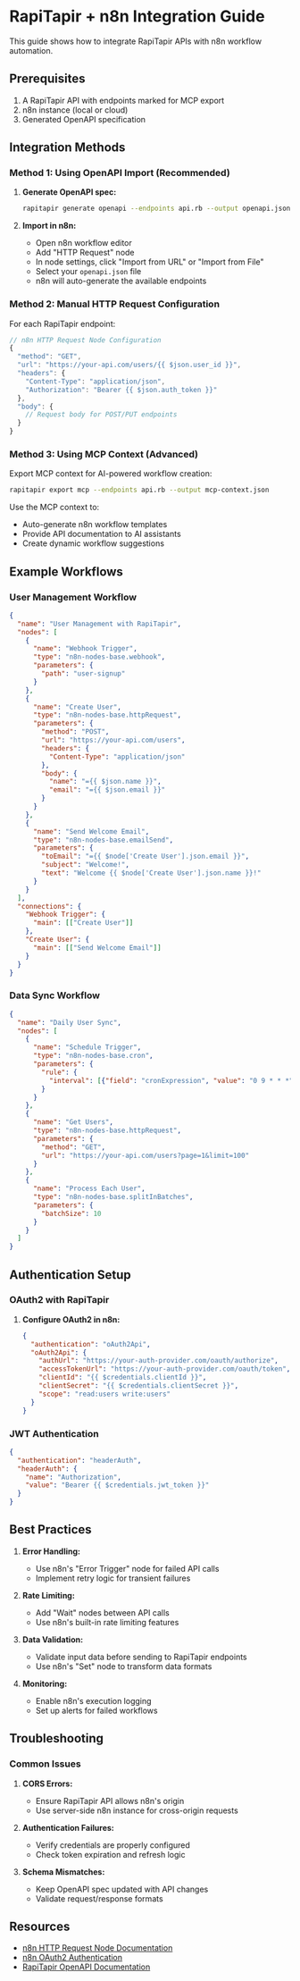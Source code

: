 # RapiTapir + n8n Integration Guide

This guide shows how to integrate RapiTapir APIs with n8n workflow automation.

## Prerequisites

1. A RapiTapir API with endpoints marked for MCP export
2. n8n instance (local or cloud)
3. Generated OpenAPI specification

## Integration Methods

### Method 1: Using OpenAPI Import (Recommended)

1. **Generate OpenAPI spec:**
   ```bash
   rapitapir generate openapi --endpoints api.rb --output openapi.json
   ```

2. **Import in n8n:**
   - Open n8n workflow editor
   - Add "HTTP Request" node
   - In node settings, click "Import from URL" or "Import from File"
   - Select your `openapi.json` file
   - n8n will auto-generate the available endpoints

### Method 2: Manual HTTP Request Configuration

For each RapiTapir endpoint:

```javascript
// n8n HTTP Request Node Configuration
{
  "method": "GET",
  "url": "https://your-api.com/users/{{ $json.user_id }}",
  "headers": {
    "Content-Type": "application/json",
    "Authorization": "Bearer {{ $json.auth_token }}"
  },
  "body": {
    // Request body for POST/PUT endpoints
  }
}
```

### Method 3: Using MCP Context (Advanced)

Export MCP context for AI-powered workflow creation:

```bash
rapitapir export mcp --endpoints api.rb --output mcp-context.json
```

Use the MCP context to:
- Auto-generate n8n workflow templates
- Provide API documentation to AI assistants
- Create dynamic workflow suggestions

## Example Workflows

### User Management Workflow

```json
{
  "name": "User Management with RapiTapir",
  "nodes": [
    {
      "name": "Webhook Trigger",
      "type": "n8n-nodes-base.webhook",
      "parameters": {
        "path": "user-signup"
      }
    },
    {
      "name": "Create User",
      "type": "n8n-nodes-base.httpRequest",
      "parameters": {
        "method": "POST",
        "url": "https://your-api.com/users",
        "headers": {
          "Content-Type": "application/json"
        },
        "body": {
          "name": "={{ $json.name }}",
          "email": "={{ $json.email }}"
        }
      }
    },
    {
      "name": "Send Welcome Email",
      "type": "n8n-nodes-base.emailSend",
      "parameters": {
        "toEmail": "={{ $node['Create User'].json.email }}",
        "subject": "Welcome!",
        "text": "Welcome {{ $node['Create User'].json.name }}!"
      }
    }
  ],
  "connections": {
    "Webhook Trigger": {
      "main": [["Create User"]]
    },
    "Create User": {
      "main": [["Send Welcome Email"]]
    }
  }
}
```

### Data Sync Workflow

```json
{
  "name": "Daily User Sync",
  "nodes": [
    {
      "name": "Schedule Trigger",
      "type": "n8n-nodes-base.cron",
      "parameters": {
        "rule": {
          "interval": [{"field": "cronExpression", "value": "0 9 * * *"}]
        }
      }
    },
    {
      "name": "Get Users",
      "type": "n8n-nodes-base.httpRequest",
      "parameters": {
        "method": "GET",
        "url": "https://your-api.com/users?page=1&limit=100"
      }
    },
    {
      "name": "Process Each User",
      "type": "n8n-nodes-base.splitInBatches",
      "parameters": {
        "batchSize": 10
      }
    }
  ]
}
```

## Authentication Setup

### OAuth2 with RapiTapir

1. **Configure OAuth2 in n8n:**
   ```json
   {
     "authentication": "oAuth2Api",
     "oAuth2Api": {
       "authUrl": "https://your-auth-provider.com/oauth/authorize",
       "accessTokenUrl": "https://your-auth-provider.com/oauth/token",
       "clientId": "{{ $credentials.clientId }}",
       "clientSecret": "{{ $credentials.clientSecret }}",
       "scope": "read:users write:users"
     }
   }
   ```

### JWT Authentication

```json
{
  "authentication": "headerAuth",
  "headerAuth": {
    "name": "Authorization",
    "value": "Bearer {{ $credentials.jwt_token }}"
  }
}
```

## Best Practices

1. **Error Handling:**
   - Use n8n's "Error Trigger" node for failed API calls
   - Implement retry logic for transient failures

2. **Rate Limiting:**
   - Add "Wait" nodes between API calls
   - Use n8n's built-in rate limiting features

3. **Data Validation:**
   - Validate input data before sending to RapiTapir endpoints
   - Use n8n's "Set" node to transform data formats

4. **Monitoring:**
   - Enable n8n's execution logging
   - Set up alerts for failed workflows

## Troubleshooting

### Common Issues

1. **CORS Errors:**
   - Ensure RapiTapir API allows n8n's origin
   - Use server-side n8n instance for cross-origin requests

2. **Authentication Failures:**
   - Verify credentials are properly configured
   - Check token expiration and refresh logic

3. **Schema Mismatches:**
   - Keep OpenAPI spec updated with API changes
   - Validate request/response formats

## Resources

- [n8n HTTP Request Node Documentation](https://docs.n8n.io/nodes/n8n-nodes-base.httpRequest/)
- [n8n OAuth2 Authentication](https://docs.n8n.io/credentials/oauth2/)
- [RapiTapir OpenAPI Documentation](../openapi-documentation.md)
